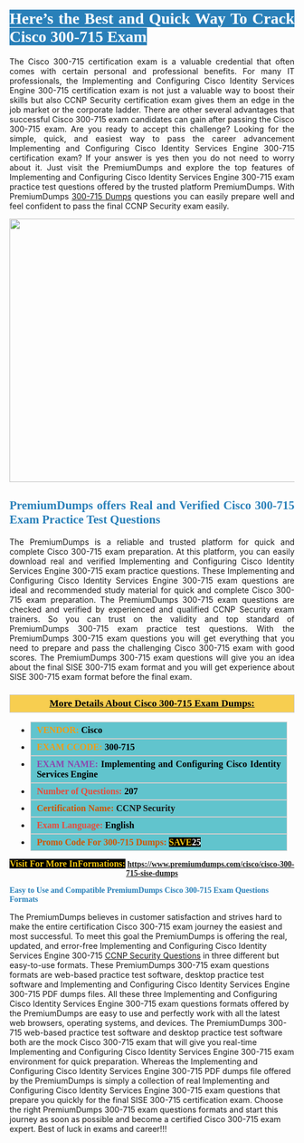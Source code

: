 <h1 style="text-align: justify;"><span style="color:#ffffff;"><span style="font-family:Georgia,serif;"><strong><span style="background-color:#2980b9;">Here’s the Best and Quick Way To Crack Cisco 300-715 Exam</span></strong></span></span></h1>

<p style="text-align: justify;">The Cisco 300-715 certification exam is a valuable credential that often comes with certain personal and professional benefits. For many IT professionals, the Implementing and Configuring Cisco Identity Services Engine 300-715 certification exam is not just a valuable way to boost their skills but also CCNP Security certification exam gives them an edge in the job market or the corporate ladder. There are other several advantages that successful Cisco 300-715 exam candidates can gain after passing the Cisco 300-715 exam. Are you ready to accept this challenge? Looking for the simple, quick, and easiest way to pass the career advancement Implementing and Configuring Cisco Identity Services Engine 300-715 certification exam? If your answer is yes then you do not need to worry about it. Just visit the PremiumDumps and explore the top features of Implementing and Configuring Cisco Identity Services Engine 300-715 exam practice test questions offered by the trusted platform PremiumDumps. With PremiumDumps <a href="https://www.premiumdumps.com/cisco/cisco-300-715-sise-dumps">300-715 Dumps</a> questions you can easily prepare well and feel confident to pass the final CCNP Security exam easily.</p>

<p style="text-align: center;"><a href="https://www.premiumdumps.com/cisco/cisco-300-715-sise-dumps"><img alt="" src="https://i.imgur.com/KJGzbJ2.jpeg" style="width: 700px; height: 465px;" /></a></p>

<h2 style="text-align: justify;"><span style="color:#2980b9;"><span style="font-family:Georgia,serif;"><strong>PremiumDumps offers Real and Verified Cisco 300-715 Exam Practice Test Questions</strong></span></span></h2>

<p style="text-align: justify;">The PremiumDumps is a reliable and trusted platform for quick and complete Cisco 300-715 exam preparation. At this platform, you can easily download real and verified Implementing and Configuring Cisco Identity Services Engine 300-715 exam practice questions. These Implementing and Configuring Cisco Identity Services Engine 300-715 exam questions are ideal and recommended study material for quick and complete Cisco 300-715 exam preparation. The PremiumDumps 300-715 exam questions are checked and verified by experienced and qualified CCNP Security exam trainers. So you can trust on the validity and top standard of PremiumDumps 300-715 exam practice test questions. With the PremiumDumps 300-715 exam questions you will get everything that you need to prepare and pass the challenging Cisco 300-715 exam with good scores. The PremiumDumps 300-715 exam questions will give you an idea about the final SISE 300-715 exam format and you will get experience about SISE 300-715 exam format before the final exam.</p>

<h3 style="background: #f7ce50; border: 1px solid rgb(204, 204, 204); padding: 5px 10px; text-align: center;"><span style="font-family:Georgia,serif;"><u><u><span style="color:#000000;"><span style="font-size:11pt"><span style="line-height:normal"><b><span style="font-size:13.0pt"><span cambria="">More Details About Cisco 300-715 Exam Dumps:</span></span></b></span></span></span></u></u></span></h3>

<ul>
	<li style="margin:0cm 10pt">
	<div style="background:#61c4cd; border: 1px solid rgb(204, 204, 204); padding: 5px 10px; text-align: justify;"><span style="font-family:Georgia,serif;"><span style="font-size:11pt"><span style="line-height:normal"><b><span style="font-size:12.0pt"><span new="" roman="" times=""><span style="color:#f39c12;">VENDOR:</span> <span style="color:#000000;">Cisco</span></span></span></b></span></span></span></div>
	</li>
	<li style="margin:0cm 10pt">
	<div style="background: #61c4cd; border: 1px solid rgb(204, 204, 204); padding: 5px 10px; text-align: justify;"><span style="font-family:Georgia,serif;"><span style="font-size:11pt"><span style="line-height:normal"><b><span style="font-size:12.0pt"><span new="" roman="" times=""><span style="color:#f39c12;">EXAM CCODE:</span> <span style="color:#000000;">300-715</span></span></span></b></span></span></span></div>
	</li>
	<li style="margin:0cm 10pt">
	<div style="background: #61c4cd; border: 1px solid rgb(204, 204, 204); padding: 5px 10px; text-align: justify;"><span style="font-family:Georgia,serif;"><span style="font-size:11pt"><span style="line-height:normal"><b><span style="font-size:12.0pt"><span new="" roman="" times=""><span style="color:#8e44ad;">EXAM NAME:</span> <span style="color:#000000;">Implementing and Configuring Cisco Identity Services Engine</span></span></span></b></span></span></span></div>
	</li>
	<li style="margin:0cm 10pt">
	<div style="background: #61c4cd; border: 1px solid rgb(204, 204, 204); padding: 5px 10px;"><span style="font-family:Georgia,serif;"><span style="font-size:11pt"><span style="line-height:normal"><b><span style="font-size:12.0pt"><span new="" roman="" times=""><span style="color:#e74c3c;">Number of Questions:</span><span style="color:#000000;"><span style="color:#f1c40f;"> </span>207</span></span></span></b></span></span></span></div>
	</li>
	<li style="margin:0cm 10pt">
	<div style="background: #61c4cd; border: 1px solid rgb(204, 204, 204); padding: 5px 10px; text-align: justify;"><span style="font-family:Georgia,serif;"><span style="font-size:11pt"><span style="line-height:normal"><b><span style="font-size:12.0pt"><span new="" roman="" times=""><span style="color:#d35400;">Certification Name:</span> CCNP Security</span></span></b></span></span></span></div>
	</li>
	<li style="margin:0cm 10pt">
	<div style="background: #61c4cd; border: 1px solid rgb(204, 204, 204); padding: 5px 10px; text-align: justify;"><span style="font-family:Georgia,serif;"><span style="font-size:11pt"><span style="line-height:normal"><b><span style="font-size:12.0pt"><span new="" roman="" times=""><span style="color:#e74c3c;">Exam Language:</span> <span style="color:#000000;">English</span></span></span></b></span></span></span></div>
	</li>
	<li style="margin:0cm 10pt">
	<div style="background: #61c4cd; border: 1px solid rgb(204, 204, 204); padding: 5px 10px;"><span style="font-family:Georgia,serif;"><span style="font-size:11pt"><span style="line-height:normal"><b><span style="font-size:12.0pt"><span new="" roman="" times=""><span style="color:#d35400;">Promo Code For 300-715 Dumps:</span><span style="color:#f1c40f;"> <span style="background-color:#000000;">SAVE</span></span><span style="color:#ffffff;"><span style="background-color:#000000;">25</span></span></span></span></b></span></span></span></div>
	</li>
</ul>

<p style="text-align: center;"><span style="font-family:Georgia,serif;"><strong><span style="font-size:16px;"><span style="color:#f1c40f;"><span style="background-color:#000000;">Visit For More InFormations:</span></span></span> <a href="https://www.premiumdumps.com/cisco/cisco-300-715-sise-dumps">https://www.premiumdumps.com/cisco/cisco-300-715-sise-dumps</a></strong></span></p>

<p><span style="color:#2980b9;"><span style="font-family:Georgia,serif;"><strong><strong><strong>Easy to Use and Compatible PremiumDumps Cisco 300-715 Exam Questions Formats</strong></strong></strong></span></span></p>

<p>The PremiumDumps believes in customer satisfaction and strives hard to make the entire certification Cisco 300-715 exam journey the easiest and most successful. To meet this goal the PremiumDumps is offering the real, updated, and error-free Implementing and Configuring Cisco Identity Services Engine 300-715 <a href="https://www.premiumdumps.com/cisco/ccnp-dumps">CCNP Security Questions</a> in three different but easy-to-use formats. These PremiumDumps 300-715 exam questions formats are web-based practice test software, desktop practice test software and Implementing and Configuring Cisco Identity Services Engine 300-715 PDF dumps files. All these three Implementing and Configuring Cisco Identity Services Engine 300-715 exam questions formats offered by the PremiumDumps are easy to use and perfectly work with all the latest web browsers, operating systems, and devices. The PremiumDumps 300-715 web-based practice test software and desktop practice test software both are the mock Cisco 300-715 exam that will give you real-time Implementing and Configuring Cisco Identity Services Engine 300-715 exam environment for quick preparation. Whereas the Implementing and Configuring Cisco Identity Services Engine 300-715 PDF dumps file offered by the PremiumDumps is simply a collection of real Implementing and Configuring Cisco Identity Services Engine 300-715 exam questions that prepare you quickly for the final SISE 300-715 certification exam. Choose the right PremiumDumps 300-715 exam questions formats and start this journey as soon as possible and become a certified Cisco 300-715 exam expert. Best of luck in exams and career!!!</p>
